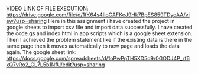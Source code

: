 
VIDEO LINK OF FILE EXECUTION: https://drive.google.com/file/d/1fK64s4IIoGAFKeJ9Hk7BpES859TDyoAA/view?usp=sharing
Here in this assignment i have created the project in google sheets to import csv file and import data successfully.
I have created the code.gs and index.html in app scripts which is a google sheet extension.
Then I achieved the problem statement like if the existing data is there in the same page then it moves automatically to new page and loads the data again.
The google sheet link: https://docs.google.com/spreadsheets/d/1oPwPpTH5XD5d9r0GODJ4P_rf6xQ7vRo2_CL7L5b1NfU/edit?usp=sharing

